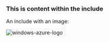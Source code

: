 ### This is content within the include
An include with an image:

![windows-azure-logo](./media/example-include-images/windows-azure.png)

